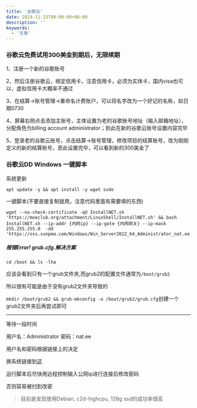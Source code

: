 ```yaml
---
title: '谷歌云'
date: 2024-11-15T00:00:00+08:00
description: ''
keywords:
  - '文章'
---
```


<!--more-->

### 谷歌云免费试用300美金到期后，无限续期

1、注册一个新的谷歌账号

2、然后注册谷歌云，绑定信用卡，注意信用卡，必须为实体卡，国内visa也可以，虚拟信用卡大概率不通过

3、在结算->账号管理->重命名计费账户，可以将名字改为一个好记的名称，如日期0730

4、屏幕右侧点击添加主账号，主体设置为老的谷歌账号地址（输入邮箱地址），分配角色为billing account administrator；到此在新的谷歌云账号设置内容完毕

5、登录老的谷歌云账号，点击结算->账号管理，修改项目的结算账号，改为刚刚定义的新的结算账号，至此设置完毕，可以看到新的300美金了

### 谷歌云DD Windows 一键脚本

系统更新

```
apt update -y && apt install -y wget sudo
```

一键脚本(不要直接复制就用，注意代码里面有需要填的东西)

```
wget --no-check-certificate -qO InstallNET.sh 'https://moeclub.org/attachment/LinuxShell/InstallNET.sh' && bash InstallNET.sh --ip-addr {内网ip} --ip-gate {内网网关} --ip-mask 255.255.255.0  -dd 'https://oss.sunpma.com/Windows/Win_Server2022_64_Administrator_nat.ee.gz'
```

##### 报错Error! grub.cfg.解决方案

`cd /boot && ls -lha`

应该会看到只有一个grub文件夹,而grub2的配置文件通常为`/boot/grub2`

所以很有可能是由于没有grub2文件夹导致的

`mkdir /boot/grub2 && grub-mkconfig -o /boot/grub2/grub.cfg`创建一个grub2文件夹后再尝试即可

---

等待一段时间

用户名：Administrator
密码：nat.ee

用户名和密码根据链接上的决定

换系统链接到[这](https://oss.sunpma.com/?Windows)

运行脚本后尽快用远程控制输入公网ip进行连接后修改密码

否则容易被扫到改密

> 目前是发现使用Debian, c2d-highcpu, 128g ssd的成功率很高
